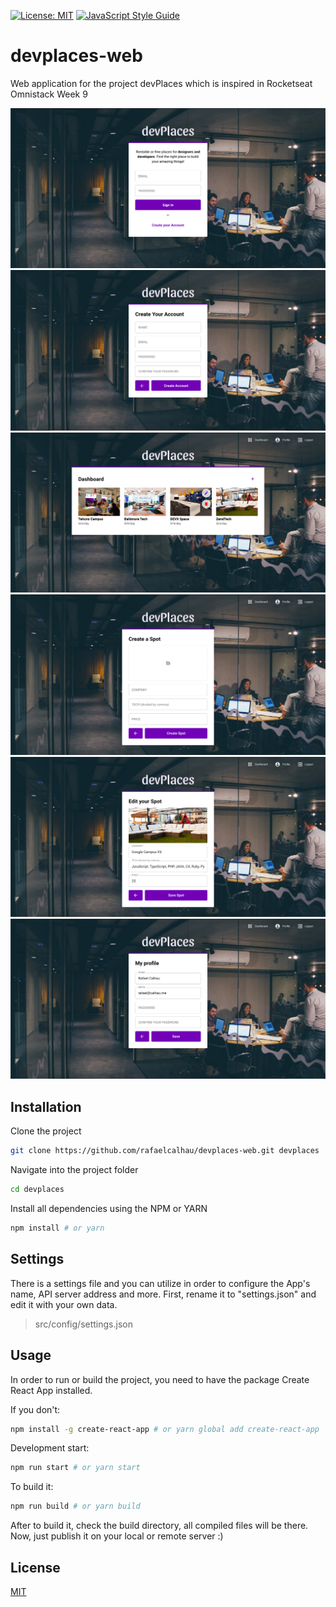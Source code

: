 [![License: MIT](https://img.shields.io/badge/License-MIT-green.svg)](https://opensource.org/licenses/MIT)
[![JavaScript Style Guide](https://img.shields.io/badge/code_style-standard-brightgreen.svg)](https://standardjs.com)


# devplaces-web

Web application for the project devPlaces which is inspired in Rocketseat Omnistack Week 9

![devPlaces](docs/images/devplaces-signin.png)
![devPlaces](docs/images/devplaces-signup.png)
![devPlaces](docs/images/devplaces-dashboard.png)
![devPlaces](docs/images/devplaces-newspot.png)
![devPlaces](docs/images/devplaces-editspot.png)
![devPlaces](docs/images/devplaces-profile.png)

## Installation

Clone the project

  ```bash
  git clone https://github.com/rafaelcalhau/devplaces-web.git devplaces
  ```

Navigate into the project folder

  ```bash
  cd devplaces
  ```

Install all dependencies using the NPM or YARN

  ```bash
  npm install # or yarn
  ```

## Settings

There is a settings file and you can utilize in order to configure the App's name, API server address and more.
First, rename it to "settings.json" and edit it with your own data.
  
  > src/config/settings.json

## Usage

In order to run or build the project, you need to have the package Create React App installed.

If you don't:

  ```bash
  npm install -g create-react-app # or yarn global add create-react-app
  ```

Development start:

  ```bash
  npm run start # or yarn start
  ```

To build it:

  ```bash
  npm run build # or yarn build
  ```

After to build it, check the build directory, all compiled files will be there.
Now, just publish it on your local or remote server :)

## License
[MIT](https://choosealicense.com/licenses/mit/)